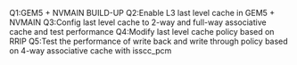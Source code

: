 Q1:GEM5 + NVMAIN BUILD-UP 
Q2:Enable L3 last level cache in GEM5 + NVMAIN 
Q3:Config last level cache to  2-way and full-way associative cache and test performance
Q4:Modify last level cache policy based on RRIP 
Q5:Test the performance of write back and write through policy based on 4-way associative cache with isscc_pcm
